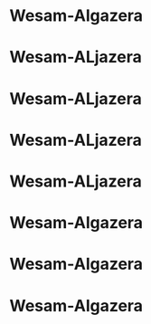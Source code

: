 # Wesam-Algazera
# Wesam-ALjazera
# Wesam-ALjazera
# Wesam-ALjazera
# Wesam-ALjazera
# Wesam-Algazera
# Wesam-Algazera
# Wesam-Algazera
